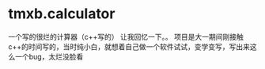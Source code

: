 # tmxb.calculator
一个写的很烂的计算器（c++写的）
让我回忆一下。。
项目是大一期间刚接触c++的时间写的，当时纯小白，就想着自己做一个软件试试，变学变写，写出来这么一个bug，太烂没脸看
